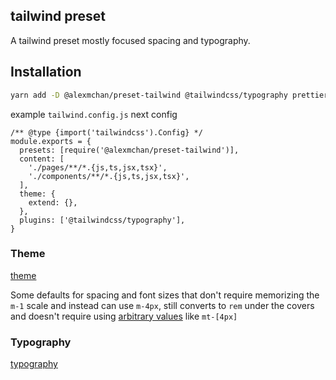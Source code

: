 ## tailwind preset

A tailwind preset mostly focused spacing and typography.

## Installation

```sh
yarn add -D @alexmchan/preset-tailwind @tailwindcss/typography prettier-plugin-tailwindcss
```

example `tailwind.config.js` next config

```tsx
/** @type {import('tailwindcss').Config} */
module.exports = {
  presets: [require('@alexmchan/preset-tailwind')],
  content: [
    './pages/**/*.{js,ts,jsx,tsx}',
    './components/**/*.{js,ts,jsx,tsx}',
  ],
  theme: {
    extend: {},
  },
  plugins: ['@tailwindcss/typography'],
}
```

### Theme

[theme](https://github.com/alexanderchan/preset-tailwind/blob/main/src/theme.js)

Some defaults for spacing and font sizes that don't require memorizing the `m-1` scale and instead can use `m-4px`, still converts to `rem` under the covers and doesn't require using [arbitrary values](https://tailwindcss.com/docs/adding-custom-styles#using-arbitrary-values) like `mt-[4px]`

### Typography

[typography](https://github.com/alexanderchan/preset-tailwind/blob/main/src/typography.js)
